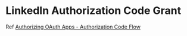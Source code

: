 # LinkedIn Authorization Code Grant

Ref [Authorizing OAuth Apps - Authorization Code Flow](https://docs.microsoft.com/en-us/linkedin/shared/authentication/authorization-code-flow)
